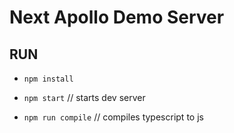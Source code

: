 # Next Apollo Demo Server

## RUN

 - `npm install`
 - `npm start` // starts dev server

 - `npm run compile` // compiles typescript to js
